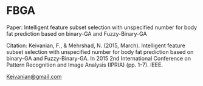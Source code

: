 # FBGA
Paper: Intelligent feature subset selection with unspecified number for body fat prediction based on binary-GA and Fuzzy-Binary-GA

Citation: Keivanian, F., & Mehrshad, N. (2015, March). Intelligent feature subset selection with unspecified number for body fat prediction based on binary-GA and Fuzzy-Binary-GA. In 2015 2nd International Conference on Pattern Recognition and Image Analysis (IPRIA) (pp. 1-7). IEEE.

Keivanian@gmail.com

